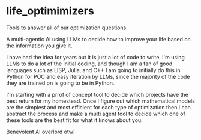 # life_optimimizers 
Tools to answer all of our optimization questions.

A multi-agentic AI using LLMs to decide how to improve your life based on the information you give it. 

I have had the idea for years but it is just a lot of code to write. I'm using LLMs to do a lot of the initial coding, and though I am a fan of good languages such as LISP, Julia, and C++ I am going to initially do this in Python for POC and easy iteration by LLMs, since the majority of the code they are trained on is going to be in Python. 

I'm starting with a prrof of concept tool to decide which projects have the best return for my homestead. Once I figure out which mathematical models are the simplest and most efficient for each type of optimization then I can abstract the process and make a multi agent tool to decide which one of these tools are the best fit for what it knows about you. 

Benevolent AI overlord otw!
